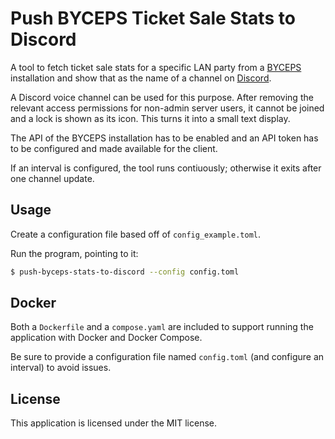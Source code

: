 # Push BYCEPS Ticket Sale Stats to Discord

A tool to fetch ticket sale stats for a specific LAN party from a
[BYCEPS](https://byceps.nwsnet.de/) installation and show that as the
name of a channel on [Discord](https://discord.com/).

A Discord voice channel can be used for this purpose. After removing the
relevant access permissions for non-admin server users, it cannot be
joined and a lock is shown as its icon. This turns it into a small text
display.

The API of the BYCEPS installation has to be enabled and an API token
has to be configured and made available for the client.

If an interval is configured, the tool runs contiuously; otherwise it
exits after one channel update.


## Usage

Create a configuration file based off of `config_example.toml`.

Run the program, pointing to it:

```sh
$ push-byceps-stats-to-discord --config config.toml
```


## Docker

Both a ``Dockerfile`` and a ``compose.yaml`` are included to support
running the application with Docker and Docker Compose.

Be sure to provide a configuration file named ``config.toml`` (and
configure an interval) to avoid issues.


## License

This application is licensed under the MIT license.
